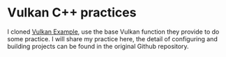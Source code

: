 # Vulkan C++ practices

I cloned [Vulkan Example](https://github.com/SaschaWillems/Vulkan), use the base Vulkan function they provide to do some practice. I will share my practice here, the detail of configuring and building projects can be found in the original Github repository.

